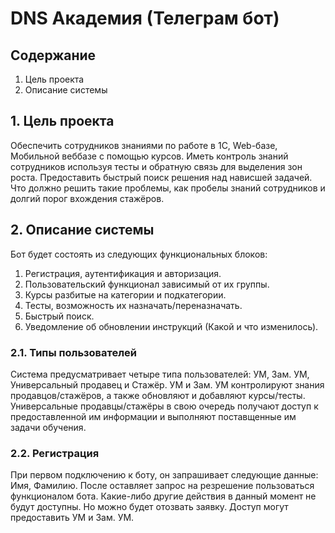 # DNS Академия (Телеграм бот)

## Содержание

1. Цель проекта
2. Описание системы

## 1. Цель проекта

Обеспечить сотрудников знаниями по работе в 1С, Web-базе, Мобильной веббазе с помощью курсов. Иметь контроль знаний сотрудников используя тесты и обратную связь для выделения зон роста. Предоставить быстрый поиск решения над нависшей задачей. Что должно решить такие проблемы, как пробелы знаний сотрудников и долгий порог вхождения стажёров.

## 2. Описание системы

Бот будет состоять из следующих функциональных блоков:

1. Регистрация, аутентификация и авторизация.
2. Пользовательский функционал зависимый от их группы.
3. Курсы разбитые на категории и подкатегории.
4. Тесты, возможность их назначать/переназначать.
5. Быстрый поиск.
6. Уведомление об обновлении инструкций (Какой и что изменилось).

### 2.1. Типы пользователей

Система предусматривает четыре типа пользователей: УМ, Зам. УМ, Универсальный продавец и Стажёр. УМ и Зам. УМ контролируют знания продавцов/стажёров, а также обновляют и добавляют курсы/тесты. Универсальные продавцы/стажёры в свою очередь получают доступ к предоставленной им информации и выполняют поставщенные им задачи обучения.

### 2.2. Регистрация

При первом подключению к боту, он запрашивает следующие данные: Имя, Фамилию. После оставляет запрос на резрешение пользоваться функционалом бота. Какие-либо другие действия в данный момент не будут доступны. Но можно будет отозвать заявку. Доступ могут предоставить УМ и Зам. УМ.
